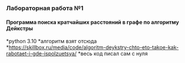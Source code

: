 ### Лабораторная работа №1
#### Программа поиска кратчайших расстояний в графе по алгоритму Дейкстры
*python 3.10
*алгоритм взят отсюда
*https://skillbox.ru/media/code/algoritm-deykstry-chto-eto-takoe-kak-rabotaet-i-gde-ispolzuetsya/
*весь код писал сам с нуля
